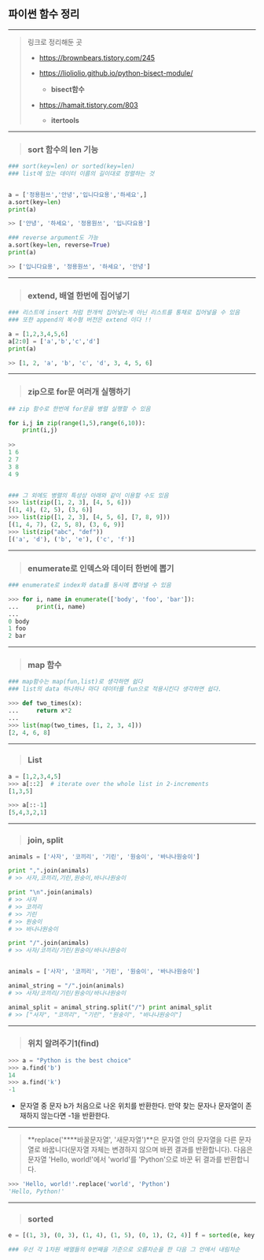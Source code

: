 





## 파이썬  함수 정리

----

> 링크로 정리해둔 곳
>
> - https://brownbears.tistory.com/245
> - https://lioliolio.github.io/python-bisect-module/
>   - **bisect함수**
>
> - https://hamait.tistory.com/803
>   - **itertools**

----

> ### sort 함수의 len 기능

```PYTHOn
### sort(key=len) or sorted(key=len)
### list에 있는 데이터 이름의 길이대로 정렬하는 것


a = ['정용원쓰','안녕','입니다요용','하세요',]
a.sort(key=len)
print(a)

>> ['안녕', '하세요', '정용원쓰', '입니다요용']

### reverse argument도 가능
a.sort(key=len, reverse=True)
print(a)

>> ['입니다요용', '정용원쓰', '하세요', '안녕']
```

----

> ### extend, 배열 한번에 집어넣기

```python
### 리스트에 insert 처럼 한개씩 집어넣는게 아닌 리스트를 통채로 집어넣을 수 있음
### 또한 append의 복수형 버전은 extend 이다 !!

a = [1,2,3,4,5,6]
a[2:0] = ['a','b','c','d']
print(a)

>> [1, 2, 'a', 'b', 'c', 'd', 3, 4, 5, 6]
```

---

> ### zip으로 for문 여러개 실행하기

```python
## zip 함수로 한번에 for문을 병렬 실행할 수 있음

for i,j in zip(range(1,5),range(6,10)):
    print(i,j)
    
>> 
1 6
2 7
3 8
4 9


### 그 외에도 병렬의 특성상 아래와 같이 이용할 수도 있음
>>> list(zip([1, 2, 3], [4, 5, 6]))
[(1, 4), (2, 5), (3, 6)]
>>> list(zip([1, 2, 3], [4, 5, 6], [7, 8, 9]))
[(1, 4, 7), (2, 5, 8), (3, 6, 9)]
>>> list(zip("abc", "def"))
[('a', 'd'), ('b', 'e'), ('c', 'f')]
```

----

> ### enumerate로 인덱스와 데이터 한번에 뽑기

```python
### enumerate로 index와 data를 동시에 뽑아낼 수 있음

>>> for i, name in enumerate(['body', 'foo', 'bar']):
...     print(i, name)
...
0 body
1 foo
2 bar
```

---

> ### map 함수

```python
### map함수는 map(fun,list)로 생각하면 쉽다
### list의 data 하나하나 마다 데이터를 fun으로 적용시킨다 생각하면 쉽다.

>>> def two_times(x): 
...     return x*2
...
>>> list(map(two_times, [1, 2, 3, 4]))
[2, 4, 6, 8]
```

----

> ### List

```python
a = [1,2,3,4,5]
>>> a[::2]  # iterate over the whole list in 2-increments
[1,3,5]

>>> a[::-1]
[5,4,3,2,1]
```

---

> ### join, split

```python
animals = ['사자', '코끼리', '기린', '원숭이', '바나나원숭이']

print ",".join(animals)
# >> 사자,코끼리,기린,원숭이,바나나원숭이

print "\n".join(animals)
# >> 사자
# >> 코끼리
# >> 기린
# >> 원숭이
# >> 바나나원숭이

print "/".join(animals)
# >> 사자/코끼리/기린/원숭이/바나나원숭이


animals = ['사자', '코끼리', '기린', '원숭이', '바나나원숭이']

animal_string = "/".join(animals)
# >> 사자/코끼리/기린/원숭이/바나나원숭이

animal_split = animal_string.split("/") print animal_split
# >> ["사자", "코끼리", "기린", "원숭이", "바나나원숭이"]
```



---

> ### 위치 알려주기1(find)

```python
>>> a = "Python is the best choice"
>>> a.find('b')
14
>>> a.find('k')
-1
```

- 문자열 중 문자 b가 처음으로 나온 위치를 반환한다. 만약 찾는 문자나 문자열이 존재하지 않는다면 -1을 반환한다.

----

> **replace('****바꿀문자열', '새문자열')**은 문자열 안의 문자열을 다른 문자열로 바꿉니다(문자열 자체는 변경하지 않으며 바뀐 결과를 반환합니다). 다음은 문자열 'Hello, world!'에서 'world'를 'Python'으로 바꾼 뒤 결과를 반환합니다.

```python
>>> 'Hello, world!'.replace('world', 'Python')
'Hello, Python!'
```

----

> ### sorted 

```python
e = [(1, 3), (0, 3), (1, 4), (1, 5), (0, 1), (2, 4)] f = sorted(e, key = lambda x : (x[0], -x[1])) # f = [(0, 3), (0, 1), (1, 5), (1, 4), (1, 3), (2, 4)]

### 우선 각 1차원 배열들의 0번째을 기준으로 오름차순을 한 다음 그 안에서 내림차순
```

